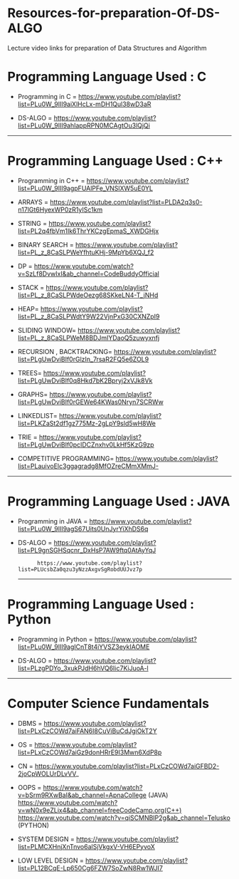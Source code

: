 # Resources-for-preparation-Of-DS-ALGO
Lecture video links for preparation of Data Structures and Algorithm 

# Programming Language Used : C
- Programming in C = https://www.youtube.com/playlist?list=PLu0W_9lII9aiXlHcLx-mDH1Qul38wD3aR

- DS-ALGO = https://www.youtube.com/playlist?list=PLu0W_9lII9ahIappRPN0MCAgtOu3lQjQi

<hr>

# Programming Language Used : C++

- Programming in C++ = https://www.youtube.com/playlist?list=PLu0W_9lII9agpFUAlPFe_VNSlXW5uE0YL

- ARRAYS = https://www.youtube.com/playlist?list=PLDA2q3s0-n17lGt6HyexWP0zR1yISc1km

- STRING = https://www.youtube.com/playlist?list=PL2q4fbVm1Ik6ThrYKCzgEpmaS_XWDGHjx

- BINARY SEARCH = https://www.youtube.com/playlist?list=PL_z_8CaSLPWeYfhtuKHj-9MpYb6XQJ_f2

- DP = https://www.youtube.com/watch?v=SzLf8DvwIxI&ab_channel=CodeBuddyOfficial

- STACK = https://www.youtube.com/playlist?list=PL_z_8CaSLPWdeOezg68SKkeLN4-T_jNHd

- HEAP= https://www.youtube.com/playlist?list=PL_z_8CaSLPWdtY9W22VjnPxG30CXNZpI9

- SLIDING WINDOW= https://www.youtube.com/playlist?list=PL_z_8CaSLPWeM8BDJmIYDaoQ5zuwyxnfj

- RECURSION , BACKTRACKING= https://www.youtube.com/playlist?list=PLgUwDviBIf0rGlzIn_7rsaR2FQ5e6ZOL9

- TREES= https://www.youtube.com/playlist?list=PLgUwDviBIf0q8Hkd7bK2Bpryj2xVJk8Vk

- GRAPHS= https://www.youtube.com/playlist?list=PLgUwDviBIf0rGEWe64KWas0Nryn7SCRWw

- LINKEDLIST= https://www.youtube.com/playlist?list=PLKZaSt2df1gz775Mz-2gLpY9sld5wH8We

- TRIE = https://www.youtube.com/playlist?list=PLgUwDviBIf0pcIDCZnxhv0LkHf5KzG9zp

- COMPETITIVE PROGRAMMING= https://www.youtube.com/playlist?list=PLauivoElc3ggagradg8MfOZreCMmXMmJ-

<hr>

# Programming Language Used : JAVA

- Programming in JAVA = https://www.youtube.com/playlist?list=PLu0W_9lII9agS67Uits0UnJyrYiXhDS6q

- DS-ALGO = https://www.youtube.com/playlist?list=PL9gnSGHSqcnr_DxHsP7AW9ftq0AtAyYqJ

            https://www.youtube.com/playlist?list=PLUcsbZa0qzu3yNzzAxgvSgRobdUUJvz7p
            
  <hr>          

# Programming Language Used : Python

- Programming in Python = https://www.youtube.com/playlist?list=PLu0W_9lII9agICnT8t4iYVSZ3eykIAOME

- DS-ALGO = https://www.youtube.com/playlist?list=PLzgPDYo_3xukPJdH6hVQ6Iic7KiJuoA-l

<hr>

# Computer Science Fundamentals

- DBMS =  https://www.youtube.com/playlist?list=PLxCzCOWd7aiFAN6I8CuViBuCdJgiOkT2Y

- OS =    https://www.youtube.com/playlist?list=PLxCzCOWd7aiGz9donHRrE9I3Mwn6XdP8p

- CN =    https://www.youtube.com/playlist?list=PLxCzCOWd7aiGFBD2-2joCpWOLUrDLvVV_

- OOPS =  https://www.youtube.com/watch?v=bSrm9RXwBaI&ab_channel=ApnaCollege (JAVA)
          https://www.youtube.com/watch?v=wN0x9eZLix4&ab_channel=freeCodeCamp.org(C++)
          https://www.youtube.com/watch?v=qiSCMNBIP2g&ab_channel=Telusko (PYTHON)
         
- SYSTEM DESIGN = https://www.youtube.com/playlist?list=PLMCXHnjXnTnvo6alSjVkgxV-VH6EPyvoX

- LOW LEVEL DESIGN = https://www.youtube.com/playlist?list=PL12BCqE-Lp650Cg6FZW7SoZwN8Rw1WJI7


         


